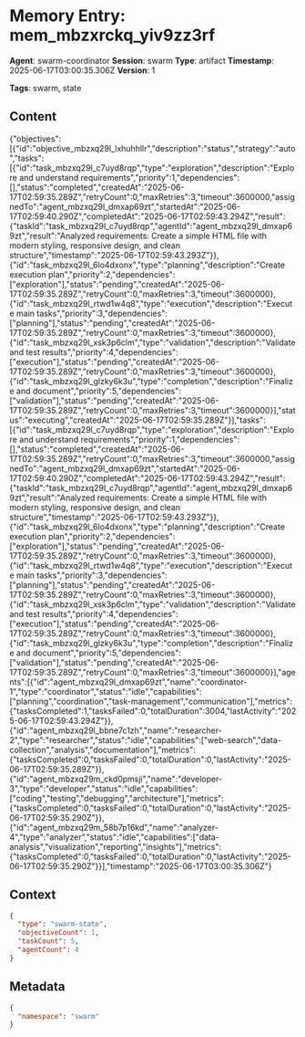 # Memory Entry: mem_mbzxrckq_yiv9zz3rf

**Agent**: swarm-coordinator
**Session**: swarm
**Type**: artifact
**Timestamp**: 2025-06-17T03:00:35.306Z
**Version**: 1

**Tags**: swarm, state

## Content

{"objectives":[{"id":"objective_mbzxq29l_lxhuhhllr","description":"status","strategy":"auto","tasks":[{"id":"task_mbzxq29l_c7uyd8rqp","type":"exploration","description":"Explore and understand requirements","priority":1,"dependencies":[],"status":"completed","createdAt":"2025-06-17T02:59:35.289Z","retryCount":0,"maxRetries":3,"timeout":3600000,"assignedTo":"agent_mbzxq29l_dmxap69zt","startedAt":"2025-06-17T02:59:40.290Z","completedAt":"2025-06-17T02:59:43.294Z","result":{"taskId":"task_mbzxq29l_c7uyd8rqp","agentId":"agent_mbzxq29l_dmxap69zt","result":"Analyzed requirements: Create a simple HTML file with modern styling, responsive design, and clean structure","timestamp":"2025-06-17T02:59:43.293Z"}},{"id":"task_mbzxq29l_6lo4dxonx","type":"planning","description":"Create execution plan","priority":2,"dependencies":["exploration"],"status":"pending","createdAt":"2025-06-17T02:59:35.289Z","retryCount":0,"maxRetries":3,"timeout":3600000},{"id":"task_mbzxq29l_rtwd1w4q8","type":"execution","description":"Execute main tasks","priority":3,"dependencies":["planning"],"status":"pending","createdAt":"2025-06-17T02:59:35.289Z","retryCount":0,"maxRetries":3,"timeout":3600000},{"id":"task_mbzxq29l_xsk3p6clm","type":"validation","description":"Validate and test results","priority":4,"dependencies":["execution"],"status":"pending","createdAt":"2025-06-17T02:59:35.289Z","retryCount":0,"maxRetries":3,"timeout":3600000},{"id":"task_mbzxq29l_glzky6k3u","type":"completion","description":"Finalize and document","priority":5,"dependencies":["validation"],"status":"pending","createdAt":"2025-06-17T02:59:35.289Z","retryCount":0,"maxRetries":3,"timeout":3600000}],"status":"executing","createdAt":"2025-06-17T02:59:35.289Z"}],"tasks":[{"id":"task_mbzxq29l_c7uyd8rqp","type":"exploration","description":"Explore and understand requirements","priority":1,"dependencies":[],"status":"completed","createdAt":"2025-06-17T02:59:35.289Z","retryCount":0,"maxRetries":3,"timeout":3600000,"assignedTo":"agent_mbzxq29l_dmxap69zt","startedAt":"2025-06-17T02:59:40.290Z","completedAt":"2025-06-17T02:59:43.294Z","result":{"taskId":"task_mbzxq29l_c7uyd8rqp","agentId":"agent_mbzxq29l_dmxap69zt","result":"Analyzed requirements: Create a simple HTML file with modern styling, responsive design, and clean structure","timestamp":"2025-06-17T02:59:43.293Z"}},{"id":"task_mbzxq29l_6lo4dxonx","type":"planning","description":"Create execution plan","priority":2,"dependencies":["exploration"],"status":"pending","createdAt":"2025-06-17T02:59:35.289Z","retryCount":0,"maxRetries":3,"timeout":3600000},{"id":"task_mbzxq29l_rtwd1w4q8","type":"execution","description":"Execute main tasks","priority":3,"dependencies":["planning"],"status":"pending","createdAt":"2025-06-17T02:59:35.289Z","retryCount":0,"maxRetries":3,"timeout":3600000},{"id":"task_mbzxq29l_xsk3p6clm","type":"validation","description":"Validate and test results","priority":4,"dependencies":["execution"],"status":"pending","createdAt":"2025-06-17T02:59:35.289Z","retryCount":0,"maxRetries":3,"timeout":3600000},{"id":"task_mbzxq29l_glzky6k3u","type":"completion","description":"Finalize and document","priority":5,"dependencies":["validation"],"status":"pending","createdAt":"2025-06-17T02:59:35.289Z","retryCount":0,"maxRetries":3,"timeout":3600000}],"agents":[{"id":"agent_mbzxq29l_dmxap69zt","name":"coordinator-1","type":"coordinator","status":"idle","capabilities":["planning","coordination","task-management","communication"],"metrics":{"tasksCompleted":1,"tasksFailed":0,"totalDuration":3004,"lastActivity":"2025-06-17T02:59:43.294Z"}},{"id":"agent_mbzxq29l_bbne7c1zh","name":"researcher-2","type":"researcher","status":"idle","capabilities":["web-search","data-collection","analysis","documentation"],"metrics":{"tasksCompleted":0,"tasksFailed":0,"totalDuration":0,"lastActivity":"2025-06-17T02:59:35.289Z"}},{"id":"agent_mbzxq29m_ckd0pmsji","name":"developer-3","type":"developer","status":"idle","capabilities":["coding","testing","debugging","architecture"],"metrics":{"tasksCompleted":0,"tasksFailed":0,"totalDuration":0,"lastActivity":"2025-06-17T02:59:35.290Z"}},{"id":"agent_mbzxq29m_58b7p16kd","name":"analyzer-4","type":"analyzer","status":"idle","capabilities":["data-analysis","visualization","reporting","insights"],"metrics":{"tasksCompleted":0,"tasksFailed":0,"totalDuration":0,"lastActivity":"2025-06-17T02:59:35.290Z"}}],"timestamp":"2025-06-17T03:00:35.306Z"}

## Context

```json
{
  "type": "swarm-state",
  "objectiveCount": 1,
  "taskCount": 5,
  "agentCount": 4
}
```

## Metadata

```json
{
  "namespace": "swarm"
}
```
